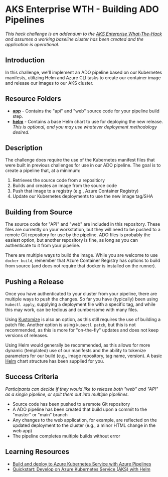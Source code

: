# AKS Enterprise WTH - Building ADO Pipelines

*This hack challenge is an addendum to the [AKS Enterprise What-The-Hack](https://microsoft.github.io/WhatTheHack/039-AKSEnterpriseGrade/) and assumes a working baseline cluster has been created and the application is operational.*

## Introduction

In this challenge, we'll implement an ADO pipeline based on our Kubernetes manifests, utilizing Helm and Azure CLI tasks to create our container image and release our images to our AKS cluster.

## Resource Folders

- [**app**](./app/) - Contains the "api" and "web" source code for your pipeline build step.
- [**helm**](./helm/) - Contains a base Helm chart to use for deploying the new release. *This is optional, and you may use whatever deployment methodology desired.*

## Description

The challenge does require the use of the Kubernetes manifest files that were built in previous challenges for use in our ADO pipeline. The goal is to create a pipeline that, at a minimum:

1. Retrieves the source code from a repositiory
2. Builds and creates an image from the source code
3. Push that image to a registry (e.g., Azure Container Registry)
4. Update our Kubernetes deployments to use the new image tag/SHA

## Building from Source

The source code for "API" and "web" are included in this repository. These files are currently on your workstation, but they will need to be pushed to a remote Git repository for use by the pipeline. ADO files is probably the easiest option, but another repository is fine, as long as you can authenticate to it from your pipeline. 

There are multiple ways to build the image. While you are welcome to use `docker build`, remember that Azure Container Registry has options to build from source (and does not require that docker is installed on the runner).

## Pushing a Release

Once you have authenticated to your cluster from your pipeline, there are multiple ways to push the changes. So far you have (typically) been using `kubectl apply`, supplying a deployment file with a specific tag, and while this may work, can be tedious and cumbersome with many files. 

Using [Kustomize](https://kubernetes.io/docs/tasks/manage-kubernetes-objects/kustomization/) is also an option, as this still requires the use of building a patch file. Another option is using `kubectl patch`, but this is not recommended, as this is more for "on-the-fly" updates and does not keep versions of releases.

Using Helm would generally be recommended, as this allows for more dynamic (templated) use of our manifests and the ability to tokenize parameters for our build (e.g., image repository, tag name, version). A basic [Helm](./helm/) chart structure has been supplied for you.

## Success Criteria

*Participants can decide if they would like to release both "web" and "API" as a single pipeline, or split them out into multiple pipelines.*

- Source code has been pushed to a remote Git repository
- A ADO pipeline has been created that build upon a commit to the "master" or "main" branch
- Any changes to the web application, for example, are reflected on the updated deployment to the cluster (e.g., a minor HTML change in the web app)
- The pipeline completes multiple builds without error

## Learning Resources

- [Build and deploy to Azure Kubernetes Service with Azure Pipelines](https://learn.microsoft.com/en-us/azure/aks/devops-pipeline?tabs=cli)
- [Quickstart: Develop on Azure Kubernetes Service (AKS) with Helm](https://learn.microsoft.com/en-us/azure/aks/quickstart-helm?tabs=azure-cli)